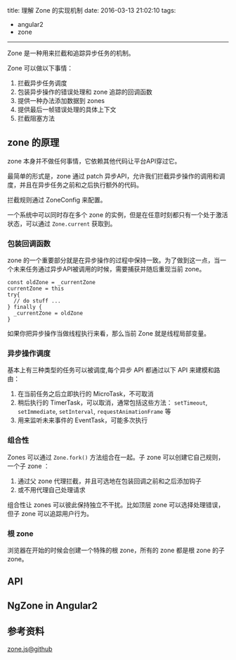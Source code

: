 title: 理解 Zone 的实现机制
date: 2016-03-13 21:02:10
tags:
- angular2
- zone
---
Zone 是一种用来拦截和追踪异步任务的机制。

Zone 可以做以下事情：
1. 拦截异步任务调度
2. 包装异步操作的错误处理和 zone 追踪的回调函数
3. 提供一种办法添加数据到 zones
4. 提供最后一帧错误处理的具体上下文
5. 拦截阻塞方法

## zone 的原理

zone 本身并不做任何事情，它依赖其他代码让平台API穿过它。

最简单的形式是，zone 通过 patch 异步API，允许我们拦截异步操作的调用和调度，并且在异步任务之前和之后执行额外的代码。

拦截规则通过 ZoneConfig 来配置。

一个系统中可以同时存在多个 zone 的实例，但是在任意时刻都只有一个处于激活状态，可以通过 `Zone.current` 获取到。

### 包装回调函数

zone 的一个重要部分就是在异步操作的过程中保持一致。为了做到这一点，当一个未来任务通过异步API被调用的时候，需要捕获并随后重现当前 zone。

```
const oldZone = _currentZone
currentZone = this
try{
  // do stuff ...
} finally {
  _currentZone = oldZone
}
```

如果你把异步操作当做线程执行来看，那么当前 Zone 就是线程局部变量。

### 异步操作调度

基本上有三种类型的任务可以被调度,每个异步 API 都通过以下 API 来建模和路由：

1. 在当前任务之后立即执行的 MicroTask，不可取消
2. 稍后执行的 TimerTask，可以取消，通常包括这些方法： `setTimeout`, `setImmediate`, `setInterval`, `requestAnimationFrame` 等
3. 用来监听未来事件的 EventTask，可能多次执行

### 组合性

Zones 可以通过 `Zone.fork()` 方法组合在一起。子 zone 可以创建它自己规则，一个子 zone ：

1. 通过父 zone 代理拦截，并且可选地在包装回调之前和之后添加钩子
2. 或不用代理自己处理请求

组合性让 zones 可以彼此保持独立不干扰。比如顶层 zone 可以选择处理错误，但子 zone 可以追踪用户行为。

### 根 zone
浏览器在开始的时候会创建一个特殊的根 zone，所有的 zone 都是根 zone 的子 zone。

## API

## NgZone in Angular2


## 参考资料
[zone.js@github](https://github.com/angular/zone.js/blob/master/lib/zone.ts)
